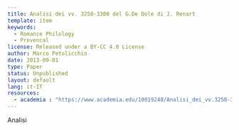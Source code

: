 ```yaml
---
title: Analisi dei vv. 3250-3300 del G.De Dole di J. Renart 
template: item
keywords: 
  - Romance Philology
  - Provencal
license: Released under a BY-CC 4.0 License
author: Marco Petolicchio
date: 2013-09-01
type: Paper
status: Unpublished
layout: default
lang: it-IT
resources: 
  - academia : "https://www.academia.edu/10019248/Analisi_dei_vv.3250-3300_del_G._De_Dole_di_Jean_Renart"
---
```


Analisi 